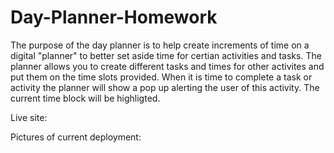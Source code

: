# Day-Planner-Homework
The purpose of the day planner is to help create increments of time on a digital "planner" to better set aside time for certian activities and tasks. The planner allows you to create different tasks and times for other activites and put them on the time slots provided. When it is time to complete a task or activity the planner will show a pop up alerting the user of this activity. The current time block will be highligted. 



Live site: 


Pictures of current deployment: 
